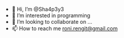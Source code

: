 - 👋 Hi, I’m @Sha4p3y3
- 👀 I’m interested in programming
- 💞️ I’m looking to collaborate on ...
- 📫 How to reach me roni.rengit@gmail.com

<!---
Sha4p3y3/Sha4p3y3 is a ✨ special ✨ repository because its `README.md` (this file) appears on your GitHub profile.
You can click the Preview link to take a look at your changes.
--->
